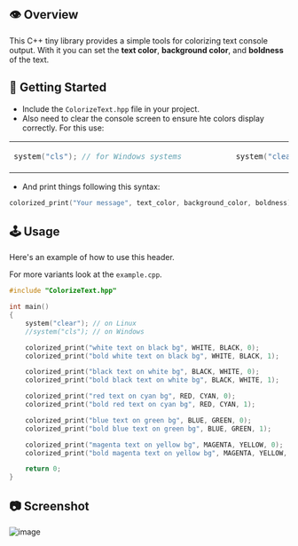 :eye: Overview
--------------------------------------------------------------------------------------------------------------------------------------------------

This C++ tiny library provides a simple tools for colorizing text console output. 
With it you can set the **text color**, **background color**, and **boldness** of the text.


:beginner: Getting Started
--------------------------------------------------------------------------------------------------------------------------------------------------

- Include the `ColorizeText.hpp` file in your project.
- Also need to clear the console screen to ensure hte colors display correctly.
  For this use:

<table>
<td>
  
```cpp
system("cls"); // for Windows systems          
```
  
<td>
  
```cpp
system("clear"); // for Unix-based systems          
```

</table>

- And print things following this syntax:
```c 
colorized_print("Your message", text_color, background_color, boldness);
```
  

:joystick: Usage
--------------------------------------------------------------------------------------------------------------------------------------------------

Here's an example of how to use this header.

For more variants look at the `example.cpp`.

```cpp
#include "ColorizeText.hpp"

int main()
{
    system("clear"); // on Linux
    //system("cls"); // on Windows

    colorized_print("white text on black bg", WHITE, BLACK, 0);
    colorized_print("bold white text on black bg", WHITE, BLACK, 1);

    colorized_print("black text on white bg", BLACK, WHITE, 0);
    colorized_print("bold black text on white bg", BLACK, WHITE, 1);

    colorized_print("red text on cyan bg", RED, CYAN, 0);
    colorized_print("bold red text on cyan bg", RED, CYAN, 1);

    colorized_print("blue text on green bg", BLUE, GREEN, 0);
    colorized_print("bold blue text on green bg", BLUE, GREEN, 1);

    colorized_print("magenta text on yellow bg", MAGENTA, YELLOW, 0);
    colorized_print("bold magenta text on yellow bg", MAGENTA, YELLOW, 1);

    return 0;
}
```


:camera: Screenshot
--------------------------------------------------------------------------------------------------------------------------------------------------


![image](https://github.com/a13xe/ColorizeTextHpp/assets/77492646/54f249ce-8189-427f-b82b-01c577818066)


